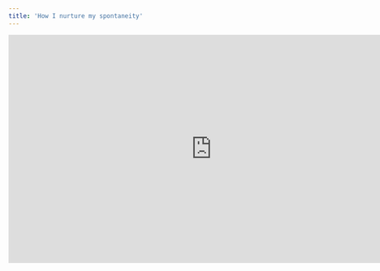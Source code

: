 ```yaml
---
title: 'How I nurture my spontaneity'
---
```


<iframe width="800" height="450" src="https://www.youtube.com/embed/X8TFNW5cy-o" frameborder="0" allow="accelerometer; autoplay; encrypted-media; gyroscope; picture-in-picture" allowfullscreen></iframe>